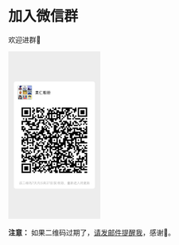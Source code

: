 # 加入微信群

欢迎进群🎉

<img src="../imgs/mmqrcode1592656823644.png" style="zoom: 33%;" />

**注意：** 如果二维码过期了，<a href="mailto:liamju@163.com">请发邮件提醒我</a>，感谢🙏。
